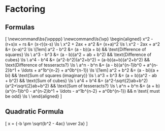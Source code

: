 # Factoring

## Formulas

\[
  \newcommand\bs{\vpppp}
  \newcommand\ls{\vp}
  \begin{aligned}
    x^2 - (r+s)x + rs &= (x-r)(x-s)                                                             \ls \\
    x^2 + 2ax + a^2 &= (x+a)^2                                                                  \ls \\
    x^2 - 2ax + a^2 &= (x-a)^2                                                                  \ls \\[1em]
    a^2 - b^2 &= (a - b)(a + b)                            && \text{Difference of squares}      \ls \\
    a^3 - b^3 &= (a - b)(a^2 + ab + b^2)                   && \text{Difference of cubes}        \ls \\
    a^4 - b^4 &= (a^2-b^2)(a^2+b^2) = (a-b)(a+b)(a^2+b^2)  && \text{Difference of tesseracts?}  \ls \\
    a^n - b^n &= (a - b)(a^{n-1}b^0 + a^{n-2}b^1 + \ldots + a^1b^{n-2} + a^0b^{n-1})            \ls \\[1em]
    a^2 + b^2 &= (a - bi)(a + bi)                          && \text{Sum of squares (imaginary)} \ls \\
    a^3 + b^3 &= (a + b)(a^2 - ab + b^2)                   && \text{Sum of cubes}               \ls \\
    a^4 + b^4 &= (a^2-\sqrt{2}ab+b^2)(a^2+\sqrt{2}ab+b^2)  && \text{Sum of tesseracts?}         \ls \\
    a^n + b^n &= (a + b)(a^{n-1}b^0 - a^{n-2}b^1 + \ldots - a^1b^{n-2} + a^0b^{n-1}) && n \text{ must be odd} \ls \\
  \end{aligned}
\]

## Quadratic Formula

\[
  x = {-b \pm \sqrt{b^2 - 4ac} \over 2a}
\]
